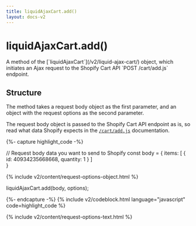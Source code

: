 ```yaml
---
title: liquidAjaxCart.add() 
layout: docs-v2
---
```


# liquidAjaxCart.add()

<p class="lead" markdown="1">
A method of the [`liquidAjaxCart`](/v2/liquid-ajax-cart/) object, 
which initiates an Ajax request to the Shopify Cart API `POST /cart/add.js` endpoint.
</p>

## Structure

The method takes a request body object as the first parameter, and an object with the request options as the second parameter.

The request body object is passed to the Shopify Cart API endpoint as is,
so read what data Shopify expects in the [`/cart/add.js`](https://shopify.dev/docs/api/ajax/reference/cart#post-locale-cart-add-js) documentation.

{%- capture highlight_code -%}

// Request body data you want to send to Shopify
const body = {
  items: [
    {
      id: 40934235668668,
      quantity: 1
    }
  ]  
}

{% include v2/content/request-options-object.html %}

liquidAjaxCart.add(body, options);

{%- endcapture -%}
{% include v2/codeblock.html language="javascript" code=highlight_code %}

{% include v2/content/request-options-text.html %}
